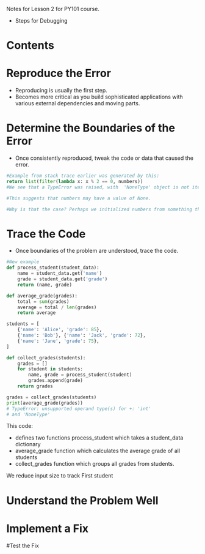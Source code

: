 Notes for Lesson 2 for PY101 course.
- Steps for Debugging
  
# Contents

# Reproduce the Error
- Reproducing is usually the first step.
- Becomes more critical as you build sophisticated applications with various external dependencies and moving parts.

# Determine the Boundaries of the Error
- Once consistently reproduced, tweak the code or data that caused the error.
```python
#Example from stack trace earlier was generated by this:
return list(filter(lambda x: x % 2 == 0, numbers))
#We see that a TypeError was raised, with  'NoneType' object is not iterable.

#This suggests that numbers may have a value of None. 

#Why is that the case? Perhaps we initialized numbers from something that returned None if there were no numbers available. If that's the case, we should specifically check whether numbers is None, and return an appropriate value (such as an empty list) if it is.
```
  
# Trace the Code
- Once boundaries of the problem are understood, trace the code.
```python
#New example
def process_student(student_data):
    name = student_data.get('name')
    grade = student_data.get('grade')
    return (name, grade)

def average_grade(grades):
    total = sum(grades)
    average = total / len(grades)
    return average

students = [
    {'name': 'Alice', 'grade': 85},
    {'name': 'Bob'}, {'name': 'Jack', 'grade': 72},
    {'name': 'Jane', 'grade': 75},
]

def collect_grades(students):
    grades = []
    for student in students:
        name, grade = process_student(student)
        grades.append(grade)
    return grades

grades = collect_grades(students)
print(average_grade(grades))
# TypeError: unsupported operand type(s) for +: 'int'
# and 'NoneType'
```
This code: 
- defines two functions process_student which takes a student_data dictionary
- average_grade function which calculates the average grade of all students
- collect_grades function which groups all grades from students.

We reduce input size to track
First student

# Understand the Problem Well

# Implement a Fix

#Test the Fix